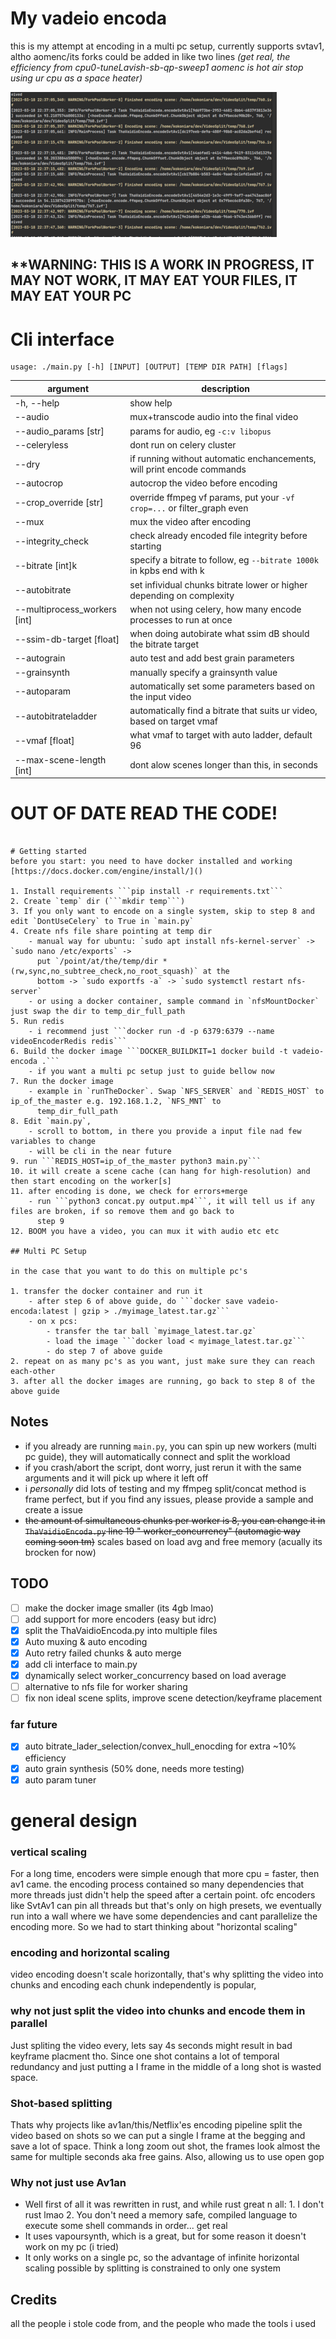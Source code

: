 # My vadeio encoda

this is my attempt at encoding in a multi pc setup, currently supports svtav1, altho aomenc/its forks could be added in
like two lines _(get real, the efficiency from cpu0-tuneLavish-sb-qp-sweep1 aomenc is hot air stop using ur cpu as a
space heater)_

![lovely screenshot of the worker](Screenshotidfk.png)

## **WARNING: THIS IS A WORK IN PROGRESS, IT MAY NOT WORK, IT MAY EAT YOUR FILES, IT MAY EAT YOUR PC

# Cli interface

````
usage: ./main.py [-h] [INPUT] [OUTPUT] [TEMP DIR PATH] [flags]
````

| argument                     | description                                                             |
|------------------------------|-------------------------------------------------------------------------|
| -h, --help                   | show help                                                               |
| --audio                      | mux+transcode audio into the final video                                |
| --audio_params [str]         | params for audio, eg `-c:v libopus`                                     |
| --celeryless                 | dont run on celery cluster                                              |
| --dry                        | if running without automatic enchancements, will print encode commands  |
| --autocrop                   | autocrop the video before encoding                                      |
| --crop_override [str]        | override ffmpeg vf params, put your `-vf crop=...` or filter_graph even |
| --mux                        | mux the video after encoding                                            |
| --integrity_check            | check already encoded file integrity before starting                    |
| --bitrate [int]k             | specify a bitrate to follow, eg `--bitrate 1000k` in kpbs end with k    |
| --autobitrate                | set infividual chunks bitrate lower or higher depending on complexity   |
| --multiprocess_workers [int] | when not using celery, how many encode processes to run at once         |
| --ssim-db-target [float]     | when doing autobirate what ssim dB should the bitrate target            |
| --autograin                  | auto test and add best grain parameters                                 |
| --grainsynth                 | manually specify a grainsynth  value                                    |
| --autoparam                  | automatically set some parameters based on the input video              |
| --autobitrateladder          | automatically find a bitrate that suits ur video, based on target vmaf  |
| --vmaf [float]               | what vmaf to target with auto ladder, default 96                        |
| --max-scene-length [int]     | dont alow scenes longer than this, in seconds                           |

# **OUT OF DATE READ THE CODE!**

````~~guide to get started (NOT COMPLETE, YOU MAY NEED TO INSTALL MORE PACKAGES, TELL ME IF YOU DO):

# Getting started
before you start: you need to have docker installed and working [https://docs.docker.com/engine/install/]()

1. Install requirements ```pip install -r requirements.txt```
2. Create `temp` dir (```mkdir temp```)
3. If you only want to encode on a single system, skip to step 8 and edit `DontUseCelery` to True in `main.py`
4. Create nfs file share pointing at temp dir
    - manual way for ubuntu: `sudo apt install nfs-kernel-server` -> `sudo nano /etc/exports` ->
      put `/point/at/the/temp/dir *(rw,sync,no_subtree_check,no_root_squash)` at the
      bottom -> `sudo exportfs -a` -> `sudo systemctl restart nfs-server`
    - or using a docker container, sample command in `nfsMountDocker` just swap the dir to temp_dir_full_path
5. Run redis
    - i recommend just ```docker run -d -p 6379:6379 --name videoEncoderRedis redis```
6. Build the docker image ```DOCKER_BUILDKIT=1 docker build -t vadeio-encoda .```
    - if you want a multi pc setup just to guide bellow now
7. Run the docker image
    - example in `runTheDocker`. Swap `NFS_SERVER` and `REDIS_HOST` to ip_of_the_master e.g. 192.168.1.2, `NFS_MNT` to
      temp_dir_full_path
8. Edit `main.py`,
    - scroll to bottom, in there you provide a input file nad few variables to change
    - will be cli in the near future
9. run ```REDIS_HOST=ip_of_the_master python3 main.py```
10. it will create a scene cache (can hang for high-resolution) and then start encoding on the worker[s]
11. after encoding is done, we check for errors+merge
    - run ```python3 concat.py output.mp4```, it will tell us if any files are broken, if so remove them and go back to
      step 9
12. BOOM you have a video, you can mux it with audio etc etc

## Multi PC Setup

in the case that you want to do this on multiple pc's

1. transfer the docker container and run it
    - after step 6 of above guide, do ```docker save vadeio-encoda:latest | gzip > ./myimage_latest.tar.gz```
    - on x pcs:
        - transfer the tar ball `myimage_latest.tar.gz`
        - load the image ```docker load < myimage_latest.tar.gz```
        - do step 7 of above guide
2. repeat on as many pc's as you want, just make sure they can reach each-other
3. after all the docker images are running, go back to step 8 of the above guide
````

## Notes

- if you already are running `main.py`, you can spin up new workers (multi pc guide), they will automatically connect
  and split the
  workload
- if you crash/abort the script, dont worry, just rerun it with the same arguments and it will pick up where it left
  off
- i *personally* did lots of testing and my ffmpeg split/concat method is frame perfect, but if you find any issues,
  please provide a sample and create a issue
- ~~the amount of simultaneous chunks per worker is 8, you can change it in `ThaVaidioEncoda.py` line 19 "
  worker_concurrency" (automagic way coming soon tm)~~ scales based on load avg and free memory (acually its brocken for
  now)

## TODO

- [ ] make the docker image smaller (its 4gb lmao)
- [ ] add support for more encoders (easy but idrc)
- [X] split the ThaVaidioEncoda.py into multiple files
- [X] Auto muxing & auto encoding
- [X] Auto retry failed chunks & auto merge
- [X] add cli interface to main.py
- [X] dynamically select worker_concurrency based on load average
- [ ] alternative to nfs file for worker sharing
- [ ] fix non ideal scene splits, improve scene detection/keyframe placement

### far future

- [X] auto bitrate_lader_selection/convex_hull_enocding for extra ~10% efficiency
- [X] auto grain synthesis (50% done, needs more testing)
- [X] auto param tuner

# general design

### vertical scaling

For a long time, encoders were simple enough that more cpu = faster, then av1 came. the encoding process contained so
many dependencies that more threads just didn't help the speed after a certain point.
ofc encoders like SvtAv1 can pin all threads but that's only on high presets, we eventually run into a wall where we
have some dependencies and cant parallelize the encoding more.
So we had to start thinking about "horizontal scaling"

### encoding and horizontal scaling

video encoding doesn't scale horizontally, that's why splitting the video into chunks and encoding each chunk
independently is popular,

### why not just split the video into chunks and encode them in parallel

Just spliting the video every, lets say 4s seconds might result in bad keyframe placment tho. Since one shot contains a
lot of temporal redundancy and just putting a I frame in the middle of a long shot is wasted space.

### Shot-based splitting

Thats why projects like av1an/this/Netflix'es encoding pipeline split the video based on shots so we can put a single I
frame at the begging and save a lot of space. Think a long zoom out shot, the frames look almost the same for multiple
seconds aka free gains. Also, allowing us to use open gop

### Why not just use Av1an

- Well first of all it was rewritten in rust, and while rust great n all: 1. I don't rust lmao 2. You don't need a
  memory safe, compiled language to execute some shell commands in order... get real
- It uses vapoursynth, which is a great, but for some reason it doesn't work on my pc (i tried)
- It only works on a single pc, so the advantage of infinite horizontal scaling possible by splitting is constrained to
  only one system

## Credits

all the people i stole code from, and the people who made the tools i used